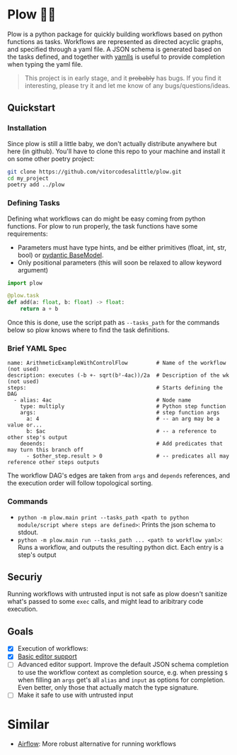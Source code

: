 # Plow 🌹🔫

Plow is a python package for quickly building workflows based on python functions as tasks.
Workflows are represented as directed acyclic graphs, and specified through a yaml file.
A JSON schema is generated based on the tasks defined, and together with [yamlls](https://github.com/redhat-developer/yaml-language-server)
is useful to provide completion when typing the yaml file.

> This project is in early stage, and it ~~probably~~ has bugs. If you find it interesting, please try it and let me know
> of any bugs/questions/ideas.

## Quickstart

### Installation

Since plow is still a little baby, we don't actually distribute anywhere but here (in github).
You'll have to clone this repo to your machine and install it on some other poetry project:

```bash
git clone https://github.com/vitorcodesalittle/plow.git
cd my_project
poetry add ../plow
```

### Defining Tasks
Defining what workflows can do might be easy coming from python functions.
For plow to run properly, the task functions have some requirements:
- Parameters must have type hints, and be either primitives (float, int, str, bool) or [pydantic BaseModel](https://pydantic-docs.helpmanual.io/usage/models/).
- Only positional parameters (this will soon be relaxed to allow keyword argument)

```python
import plow

@plow.task
def add(a: float, b: float) -> float:
    return a + b
```

Once this is done, use the script path as `--tasks_path` for the commands below so plow knows where to find the task definitions.

### Brief YAML Spec

```
name: ArithmeticExampleWithControlFlow         # Name of the workflow (not used)
description: executes (-b +- sqrt(b²-4ac))/2a  # Description of the wk (not used)
steps:                                         # Starts defining the DAG
  - alias: 4ac                                 # Node name
    type: multiply                             # Python step function
    args:                                      # step function args
      a: 4                                     # -- an arg may be a value or...
      b: $ac                                   # -- a reference to other step's output
    deoends:                                   # Add predicates that may turn this branch off
      - $other_step.result > 0                 # -- predicates all may reference other steps outputs
```

The workflow DAG's edges are taken from `args` and `depends` references, and the execution
order will follow topological sorting.

### Commands

- `python -m plow.main print --tasks_path <path to python module/script where steps are defined>`: Prints the json schema to stdout.
- `python -m plow.main run --tasks_path ... <path to workflow yaml>`: Runs a workflow, and outputs the resulting python dict. Each entry is a step's output

## Securiy

Running workflows with untrusted input is not safe as plow doesn't sanitize what's passed to some `exec` calls, and might lead to aribitrary code execution.

## Goals

- [x] Execution of workflows:
- [x] [Basic editor support](./plow/json_schema.py)
- [ ] Advanced editor support. Improve the default JSON schema completion to use the workflow context as completion source,
      e.g. when pressing `$` when filling an `args` get's all `alias` and `input` as options for completion. Even better, only those that
      actually match the type signature.
- [ ] Make it safe to use with untrusted input

# Similar

- [Airflow](https://github.com/apache/airflow): More robust alternative for running workflows
